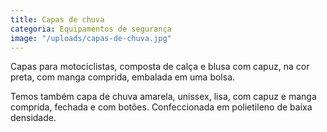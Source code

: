 ```yaml
---
title: Capas de chuva
categoria: Equipamentos de segurança
image: "/uploads/capas-de-chuva.jpg"
---
```


Capas para motociclistas, composta de calça e blusa com capuz, na cor preta, com manga comprida, embalada em uma bolsa.

Temos também capa de chuva amarela, unissex, lisa, com capuz e manga comprida, fechada e com botões. Confeccionada em polietileno de baixa densidade.

